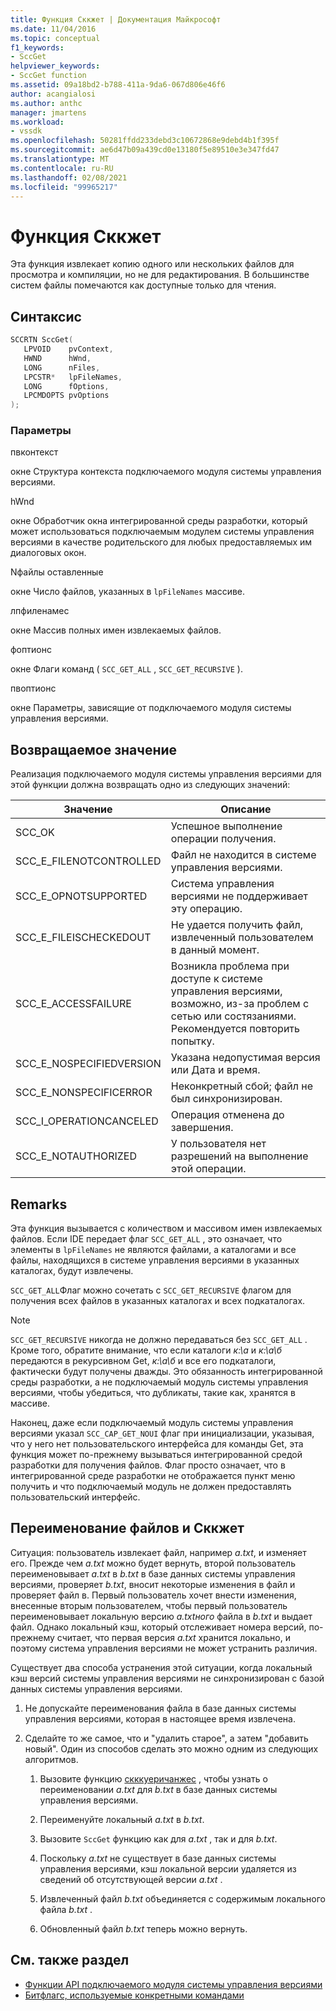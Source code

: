 ```yaml
---
title: Функция Сккжет | Документация Майкрософт
ms.date: 11/04/2016
ms.topic: conceptual
f1_keywords:
- SccGet
helpviewer_keywords:
- SccGet function
ms.assetid: 09a18bd2-b788-411a-9da6-067d806e46f6
author: acangialosi
ms.author: anthc
manager: jmartens
ms.workload:
- vssdk
ms.openlocfilehash: 50281ffdd233debd3c10672868e9debd4b1f395f
ms.sourcegitcommit: ae6d47b09a439cd0e13180f5e89510e3e347fd47
ms.translationtype: MT
ms.contentlocale: ru-RU
ms.lasthandoff: 02/08/2021
ms.locfileid: "99965217"
---
```

# <a name="sccget-function"></a>Функция Сккжет
Эта функция извлекает копию одного или нескольких файлов для просмотра и компиляции, но не для редактирования. В большинстве систем файлы помечаются как доступные только для чтения.

## <a name="syntax"></a>Синтаксис

```cpp
SCCRTN SccGet(
   LPVOID    pvContext,
   HWND      hWnd,
   LONG      nFiles,
   LPCSTR*   lpFileNames,
   LONG      fOptions,
   LPCMDOPTS pvOptions
);
```

### <a name="parameters"></a>Параметры
 пвконтекст

окне Структура контекста подключаемого модуля системы управления версиями.

 hWnd

окне Обработчик окна интегрированной среды разработки, который может использоваться подключаемым модулем системы управления версиями в качестве родительского для любых предоставляемых им диалоговых окон.

 Nфайлы оставленные

окне Число файлов, указанных в `lpFileNames` массиве.

 лпфиленамес

окне Массив полных имен извлекаемых файлов.

 фоптионс

окне Флаги команд ( `SCC_GET_ALL` , `SCC_GET_RECURSIVE` ).

 пвоптионс

окне Параметры, зависящие от подключаемого модуля системы управления версиями.

## <a name="return-value"></a>Возвращаемое значение
 Реализация подключаемого модуля системы управления версиями для этой функции должна возвращать одно из следующих значений:

|Значение|Описание|
|-----------|-----------------|
|SCC_OK|Успешное выполнение операции получения.|
|SCC_E_FILENOTCONTROLLED|Файл не находится в системе управления версиями.|
|SCC_E_OPNOTSUPPORTED|Система управления версиями не поддерживает эту операцию.|
|SCC_E_FILEISCHECKEDOUT|Не удается получить файл, извлеченный пользователем в данный момент.|
|SCC_E_ACCESSFAILURE|Возникла проблема при доступе к системе управления версиями, возможно, из-за проблем с сетью или состязаниями. Рекомендуется повторить попытку.|
|SCC_E_NOSPECIFIEDVERSION|Указана недопустимая версия или Дата и время.|
|SCC_E_NONSPECIFICERROR|Неконкретный сбой; файл не был синхронизирован.|
|SCC_I_OPERATIONCANCELED|Операция отменена до завершения.|
|SCC_E_NOTAUTHORIZED|У пользователя нет разрешений на выполнение этой операции.|

## <a name="remarks"></a>Remarks
 Эта функция вызывается с количеством и массивом имен извлекаемых файлов. Если IDE передает флаг `SCC_GET_ALL` , это означает, что элементы в `lpFileNames` не являются файлами, а каталогами и все файлы, находящихся в системе управления версиями в указанных каталогах, будут извлечены.

 `SCC_GET_ALL`Флаг можно сочетать с `SCC_GET_RECURSIVE` флагом для получения всех файлов в указанных каталогах и всех подкаталогах.

> [!NOTE]
> `SCC_GET_RECURSIVE` никогда не должно передаваться без `SCC_GET_ALL` . Кроме того, обратите внимание, что если каталоги *к:\а* и *к:\а\б* передаются в рекурсивном Get, *к:\а\б* и все его подкаталоги, фактически будут получены дважды. Это обязанность интегрированной среды разработки, а не подключаемый модуль системы управления версиями, чтобы убедиться, что дубликаты, такие как, хранятся в массиве.

 Наконец, даже если подключаемый модуль системы управления версиями указал `SCC_CAP_GET_NOUI` флаг при инициализации, указывая, что у него нет пользовательского интерфейса для команды Get, эта функция может по-прежнему вызываться интегрированной средой разработки для получения файлов. Флаг просто означает, что в интегрированной среде разработки не отображается пункт меню получить и что подключаемый модуль не должен предоставлять пользовательский интерфейс.

## <a name="rename-files-and-sccget"></a>Переименование файлов и Сккжет
 Ситуация: пользователь извлекает файл, например *a.txt*, и изменяет его. Прежде чем *a.txt* можно будет вернуть, второй пользователь переименовывает *a.txt* в *b.txt* в базе данных системы управления версиями, проверяет *b.txt*, вносит некоторые изменения в файл и проверяет файл в. Первый пользователь хочет внести изменения, внесенные вторым пользователем, чтобы первый пользователь переименовывает локальную версию *a.txtного* файла в *b.txt* и выдает файл. Однако локальный кэш, который отслеживает номера версий, по-прежнему считает, что первая версия *a.txt* хранится локально, и поэтому система управления версиями не может устранить различия.

 Существует два способа устранения этой ситуации, когда локальный кэш версий системы управления версиями не синхронизирован с базой данных системы управления версиями.

1. Не допускайте переименования файла в базе данных системы управления версиями, которая в настоящее время извлечена.

2. Сделайте то же самое, что и "удалить старое", а затем "добавить новый". Один из способов сделать это можно одним из следующих алгоритмов.

    1. Вызовите функцию [скккуеричанжес](../extensibility/sccquerychanges-function.md) , чтобы узнать о переименовании *a.txt* для *b.txt* в базе данных системы управления версиями.

    2. Переименуйте локальный *a.txt* в *b.txt*.

    3. Вызовите `SccGet` функцию как для *a.txt* , так и для *b.txt*.

    4. Поскольку *a.txt* не существует в базе данных системы управления версиями, кэш локальной версии удаляется из сведений об отсутствующей версии *a.txt* .

    5. Извлеченный файл *b.txt* объединяется с содержимым локального файла *b.txt* .

    6. Обновленный файл *b.txt* теперь можно вернуть.

## <a name="see-also"></a>См. также раздел
- [Функции API подключаемого модуля системы управления версиями](../extensibility/source-control-plug-in-api-functions.md)
- [Битфлагс, используемые конкретными командами](../extensibility/bitflags-used-by-specific-commands.md)
